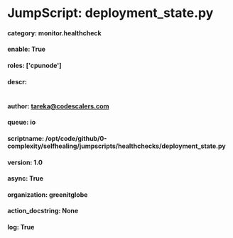 
# JumpScript: deployment_state.py
        
#### category: monitor.healthcheck
#### enable: True
#### roles: ['cpunode']
#### descr: 
```

```
#### author: tareka@codescalers.com
#### queue: io
#### scriptname: /opt/code/github/0-complexity/selfhealing/jumpscripts/healthchecks/deployment_state.py
#### version: 1.0
#### async: True
#### organization: greenitglobe
#### action_docstring: None
#### log: True